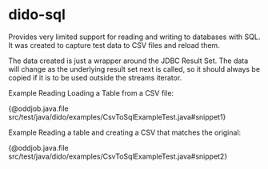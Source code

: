 dido-sql
========

Provides very limited support for reading and writing to databases with SQL.
It was created to capture test data to CSV files and reload them.

The data created is just a wrapper around the JDBC Result Set. The data will change as
the underlying result set next is called, so it should always be copied if it is to be 
used outside the streams iterator.

Example Reading Loading a Table from a CSV file:

{@oddjob.java.file src/test/java/dido/examples/CsvToSqlExampleTest.java#snippet1}

Example Reading a table and creating a CSV that matches the original:

{@oddjob.java.file src/test/java/dido/examples/CsvToSqlExampleTest.java#snippet2}
